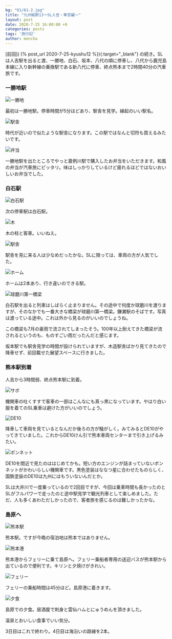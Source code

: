 ```yaml
---
bg: "61/61-2.jpg"
title: "九州縦断13～SL人吉・車窓編～"
layout: post
date: 2020-7-25 16:00:00 +9
categories: posts
tags: '旅行記'
author: mencha
---
```


[前回]( {% post_url 2020-7-25-kyushu12 %}){:target="_blank"} の続き。SLは人吉駅を出ると渡、一勝地、白石、坂本、八代の順に停車し、八代から鹿児島本線に入り新幹線の乗換駅である新八代に停車、終点熊本まで2時間40分の汽車旅です。

### 一勝地駅

![一勝地](https://drive.google.com/uc?export=view&id=1mx15TfXr4Qe0qaxSU-LIk4CxBdfc-hNN)
<!--more-->
最初は一勝地駅。停車時間が5分ほどあり、駅舎を見学。縁起のいい駅名。

![駅舎](https://drive.google.com/uc?export=view&id=1CvF1imS-n8vrSZnovObNeZWmfZ5_YEar)

時代が近いので似たような駅舎になります。この駅ではなんと切符も買えるみたいです。

![弁当](https://drive.google.com/uc?export=view&id=1MbDkHofz4bEn2sGtJgXrrYZInwWYZqOk)

一勝地駅を出たところでやっと嘉例川駅で購入したお弁当をいただきます。和風の弁当が汽車旅にピッタリ。味はしっかりしているけど疲れるほどではないおいしいお弁当でした。

### 白石駅

![白石駅](https://drive.google.com/uc?export=view&id=1vUW7RADfuovIJVJlAoiQ2j5ldbIm2Y5-)

次の停車駅は白石駅。

![木](https://drive.google.com/uc?export=view&id=1Kwpvrx-humZmYISsnBHwiCxDzthyRTM4)

木の柱と客車。いいねえ。

![駅舎](https://drive.google.com/uc?export=view&id=1TENX7F-q6vC3gV8tOHtLgoajfQQPEhhj)

駅舎を見に来る人は少なめだったかな。SLに限っては、車両の方が人気でした。

![ホーム](https://drive.google.com/uc?export=view&id=1f3_3LBEvWZo_e_PHGVjRBO6WoNCU8sEk)

ホームは2本あり、行き違いのできる駅。

![球磨川第一橋梁](https://drive.google.com/uc?export=view&id=1-XGWwXUfapXYSpXczx2MSWeetuhwbby4)

白石駅を出ると列車はしばらく止まりません。その途中で何度か球磨川を渡りますが、そのなかでも一番大きな橋梁が球磨川第一橋梁。鎌瀬駅のそばです。写真は渡っている途中。これは外から見るのがいいのでしょうね。

この橋梁も7月の豪雨で流されてしまったそう。100年以上耐えてきた橋梁が流されるというのも、ものすごい雨だったんだと感じます。

坂本駅でも駅舎見学の時間が設けられていますが、木造駅舎ばかり見てきたので降車せず、前回載せた展望スペースに行きました。

### 熊本駅到着

人吉から3時間弱、終点熊本駅に到着。

![サボ](https://drive.google.com/uc?export=view&id=1HQPtumbbvcR6gqFaCwlEN8NF1sLqg-ke)

機関車の吐くすすで客車の一部はこんなにも真っ黒になっています。やはり白い服を着てのSL乗車は避けた方がいいのでしょう。

![DE10](https://drive.google.com/uc?export=view&id=1z2_AeMVBLNW8iZr-yvhLXj4uVtxIbvbo)

降車して車両を見ているとなんだか後ろの方が騒がしく。みてみるとDE10がやってきていました。これからDE10けん引で熊本車両センターまで引き上げるみたい。

![ボンネット](https://drive.google.com/uc?export=view&id=1xQiwyoR20hjZIFispa-_CjvBQMs6JmEv)

DE10を間近で見たのははじめてかも。短い方のエンジンが詰まっていないボンネットがかわいらしい機関車です。黒色塗装はななつ星に合わせたものらしく、国鉄塗装のDE10は九州にはもういないんだとか。

SLは大井川で一度乗っているので2回目ですが、今回は乗車時間も長かったのとSLがフルパワーで走ったのと途中駅見学で観光列車として楽しめました。ただ、人も多くあわただしかったので、客者旅を感じるのは難しかったかな。

### 島原へ

![熊本駅](https://drive.google.com/uc?export=view&id=1BQ_l_KlMsWop2wYAxZlORQooEpRV7Y1w)

熊本駅。ですが今晩の宿泊地は熊本ではありません。

![熊本港](https://drive.google.com/uc?export=view&id=1HKS_y2USBR-df86InE3hyYU9T6vxfsEl)

熊本港からフェリーに乗て島原へ。フェリー乗船者専用の送迎バスが熊本駅から出ているので便利です。キリンと夕焼けがきれい。

![フェリー](https://drive.google.com/uc?export=view&id=1Zn_r09FfhpE-IUE9teATdPJBuWNMamNe)

フェリーの乗船時間は45分ほど。島原港に着きます。

![夕食](https://drive.google.com/uc?export=view&id=1VO2Wj7lKXCH-zlK0F9wm5UtzJKx1wTNW)

島原での夕食。居酒屋で刺身と雲仙ハムとにゅうめんを頂きました。

温泉とおいしい食事でいい気分。

3日目はこれで終わり。4日目は海沿いの路線を2本。